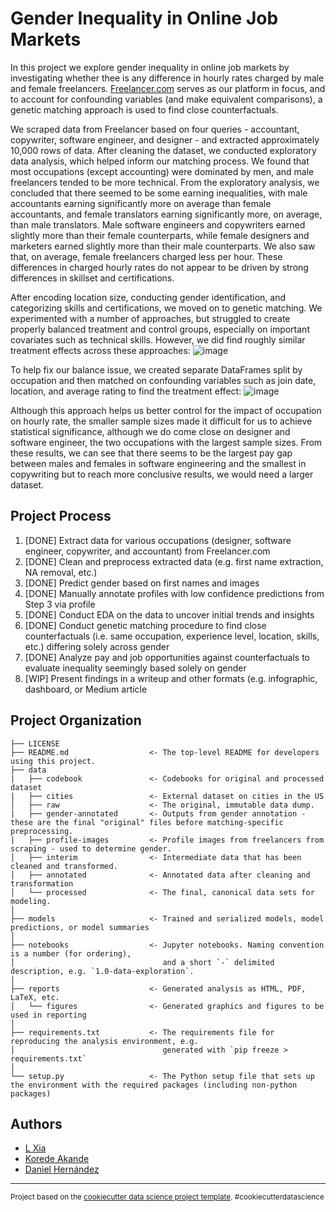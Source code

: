 Gender Inequality in Online Job Markets
==============================

In this project we explore gender inequality in online job markets by investigating whether thee is any difference in hourly rates charged by male and female freelancers. [Freelancer.com](https://www.freelancer.com/) serves as our platform in focus, and to account for confounding variables (and make equivalent comparisons), a genetic matching approach is used to find close counterfactuals.

We scraped data from Freelancer based on four queries - accountant, copywriter, software engineer, and designer - and extracted approximately 10,000 rows of data. After cleaning the dataset, we conducted exploratory data analysis, which helped inform our matching process. We found that most occupations (except accounting) were dominated by men, and male freelancers tended to be more technical. From the exploratory analysis, we concluded that there seemed to be some earning inequalities, with male accountants earning significantly more on average than female accountants, and female translators earning significantly more, on average, than male translators. Male software engineers and copywriters earned slightly more than their female counterparts, while female designers and marketers earned slightly more than their male counterparts. We also saw that, on average, female freelancers charged less per hour. These differences in charged hourly rates do not appear to be driven by strong differences in skillset and certifications.

After encoding location size, conducting gender identification, and categorizing skills and certifications, we moved on to genetic matching. We experimented with a number of approaches, but struggled to create properly balanced treatment and control groups, especially on important covariates such as technical skills. However, we did find roughly similar treatment effects across these approaches:
![image](https://user-images.githubusercontent.com/44119914/164786174-ac1d3acc-1473-4f09-bf65-f615be604094.png)
 
To help fix our balance issue, we created separate DataFrames split by occupation and then matched on confounding variables such as join date, location, and average rating to find the treatment effect:
![image](https://user-images.githubusercontent.com/44119914/164786327-ccbb11b8-e124-4e70-95f4-603ed12a3b04.png)

Although this approach helps us better control for the impact of occupation on hourly rate, the smaller sample sizes made it difficult for us to achieve statistical significance, although we do come close on designer and software engineer, the two occupations with the largest sample sizes. From these results, we can see that there seems to be the largest pay gap between males and females in software engineering and the smallest in copywriting but to reach more conclusive results, we would need a larger dataset.


Project Process
------------

1. [DONE] Extract data for various occupations (designer, software engineer, copywriter, and accountant) from Freelancer.com
2. [DONE] Clean and preprocess extracted data (e.g. first name extraction, NA removal, etc.)
3. [DONE] Predict gender based on first names and images
4. [DONE] Manually annotate profiles with low confidence predictions from Step 3 via profile
5. [DONE] Conduct EDA on the data to uncover initial trends and insights
6. [DONE] Conduct genetic matching procedure to find close counterfactuals (i.e. same occupation, experience level, location, skills, etc.) differing solely across gender
7. [DONE] Analyze pay and job opportunities against counterfactuals to evaluate inequality seemingly based solely on gender 
8. [WIP] Present findings in a writeup and other formats (e.g. infographic, dashboard, or Medium article

Project Organization
------------


    ├── LICENSE
    ├── README.md                  <- The top-level README for developers using this project.
    ├── data
    |   ├── codebook               <- Codebooks for original and processed dataset
    |   ├── cities                 <- External dataset on cities in the US
    │   ├── raw                    <- The original, immutable data dump.
    |   ├── gender-annotated       <- Outputs from gender annotation - these are the final "original" files before matching-specific preprocessing.
    |   ├── profile-images         <- Profile images from freelancers from scraping - used to determine gender.
    │   ├── interim                <- Intermediate data that has been cleaned and transformed.
    │   ├── annotated              <- Annotated data after cleaning and transformation
    │   └── processed              <- The final, canonical data sets for modeling.
    │
    ├── models                     <- Trained and serialized models, model predictions, or model summaries
    │
    ├── notebooks                  <- Jupyter notebooks. Naming convention is a number (for ordering),
    │                                 and a short `-` delimited description, e.g. `1.0-data-exploration`.                  
    │
    ├── reports                    <- Generated analysis as HTML, PDF, LaTeX, etc.
    │   └── figures                <- Generated graphics and figures to be used in reporting
    │
    ├── requirements.txt           <- The requirements file for reproducing the analysis environment, e.g.
    │                                 generated with `pip freeze > requirements.txt`
    │
    └── setup.py                   <- The Python setup file that sets up the environment with the required packages (including non-python packages)

Authors
------------
- [L Xia](https://github.com/l-xia)
- [Korede Akande](https://github.com/KoredeAkande)
- [Daniel Hernández](https://github.com/DHDaniel)
    


--------

<p><small>Project based on the <a target="_blank" href="https://drivendata.github.io/cookiecutter-data-science/">cookiecutter data science project template</a>. #cookiecutterdatascience</small></p>
